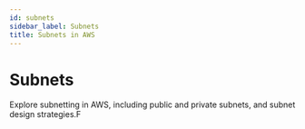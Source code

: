 ```yaml
---
id: subnets
sidebar_label: Subnets
title: Subnets in AWS
---
```


# Subnets

Explore subnetting in AWS, including public and private subnets, and subnet design strategies.F